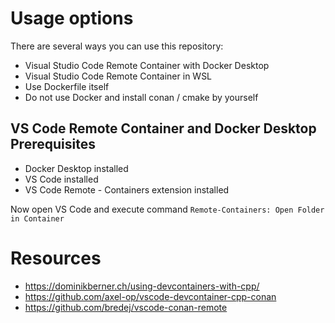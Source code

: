 # Usage options
There are several ways you can use this repository:
- Visual Studio Code Remote Container with Docker Desktop
- Visual Studio Code Remote Container in WSL
- Use Dockerfile itself
- Do not use Docker and install conan / cmake by yourself

## VS Code Remote Container and Docker Desktop Prerequisites
- Docker Desktop installed
- VS Code installed
- VS Code Remote - Containers extension installed

Now open VS Code and execute command `Remote-Containers: Open Folder in Container`


# Resources
- https://dominikberner.ch/using-devcontainers-with-cpp/
- https://github.com/axel-op/vscode-devcontainer-cpp-conan
- https://github.com/bredej/vscode-conan-remote

